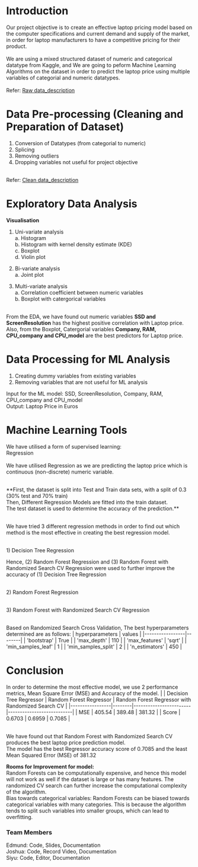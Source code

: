 # Introduction
Our project objective is to create an effective laptop pricing model based on the computer specifications and current demand and supply of the market, in order for laptop manufacturers to have a competitive pricing for their product. <br />
<br />
We are using a mixed structured dataset of numeric and categorical datatype from Kaggle, and We are going to peform Machine Learning Algorithms on the dataset in order to predict the laptop price using multiple variables of categorial and numeric datatypes. <br />
<br />    Refer: [Raw data_description](https://github.com/siyu2002/SC1015_Predict_Laptop_Price/blob/main/Data%20Description/raw%20data_description) <br />

# Data Pre-processing (Cleaning and Preparation of Dataset) 
1) Conversion of Datatypes (from categorial to numeric)
2) Splicing
3) Removing outliers
4) Dropping variables not useful for project objective

<br /> Refer: [Clean data_description](https://github.com/siyu2002/SC1015_Predict_Laptop_Price/blob/main/Data%20Description/Clean%20data_description) <br /> 

# Exploratory Data Analysis
**Visualisation**
1) Uni-variate analysis
<br /> a. Histogram
<br /> b. Histogram with kernel density estimate (KDE)
<br /> c. Boxplot
<br /> d. Violin plot

2) Bi-variate analysis
<br /> a. Joint plot
  
3) Multi-variate analysis
<br /> a. Correlation coefficient between numeric variables
<br /> b. Boxplot with catergorical variables
  
<br />From the EDA, we have found out numeric variables **SSD and ScreenResolution** has the highest positive correlation with Laptop price.
<br />Also, from the Boxplot, Catergorial variables **Company, RAM, CPU_company and CPU_model** are the best predictors for Laptop price.

# Data Processing for ML Analysis
1. Creating dummy variables from existing variables
2. Removing variables that are not useful for ML analysis

Input for the ML model: SSD, ScreenResolution, Company, RAM, CPU_company and CPU_model
<br />Output: Laptop Price in Euros

# Machine Learning Tools
We have utilised a form of supervised learning: 
<br />Regression
<br />
<br />We have utilised Regression as we are predicting the laptop price which is continuous (non-discrete) numeric variable.

<br />
**First, the dataset is split into Test and Train data sets, with a split of 0.3 (30% test and 70% train)
<br />Then, Different Regression Models are fitted into the train dataset.
<br />The test dataset is used to determine the accuracy of the prediction.**

<br />We have tried 3 different regression methods in order to find out which method is the most effective in creating the best regression model.

<br />1) Decision Tree Regression

Hence, (2) Random Forest Regression and (3) Random Forest with Randomized Search CV Regression were used to further improve the accuracy of (1) Decision Tree Regression

<br />2) Random Forest Regression


<br />3) Random Forest with Randomized Search CV Regression

<br />Based on Randomized Search Cross Validation, 
The best hyperparameters determined are as follows:
 | hyperparameters | values |
 |-----------------|--------|
 | 'bootstrap' | True  |
 | 'max_depth'  | 110 |
 | 'max_features'  | 'sqrt'  |
 | 'min_samples_leaf' |  1  |
 | 'min_samples_split' | 2 |
 | 'n_estimators' |  450  |







# Conclusion
In order to determine the most effective model, we use 2 performance metrics, Mean Square Error (MSE) and Accuracy of the model.
 | |  Decision Tree Regressor | Random Forest Regressor | Random Forest Regressor with Randomized Search CV |
 |-----------------|--------|------------------------|---------------------------|
 | MSE | 405.54 |  389.48  | 381.32  |
 | Score  |  0.6703  | 0.6959  | 0.7085  |



<br />We have found out that Random Forest with Randomized Search CV produces the best laptop price prediction model.
<br />The model has the best Regressor accuracy score of 0.7085 and the least Mean Squared Error (MSE) of 381.32
<br />

**Rooms for Improvement for model:**
<br />Random Forests can be computationally expensive, and hence this model will not work as well if the dataset is large or has many features. The randomized CV search can further increase the computational complexity of the algorithm.
<br />Bias towards categorical variables: Random Forests can be biased towards categorical variables with many categories. This is because the algorithm tends to split such variables into smaller groups, which can lead to overfitting.

### Team Members
Edmund: Code, Slides, Documentation 
<br /> Joshua: Code, Record Video, Documentation
<br /> Siyu: Code, Editor, Documentation
<br />
